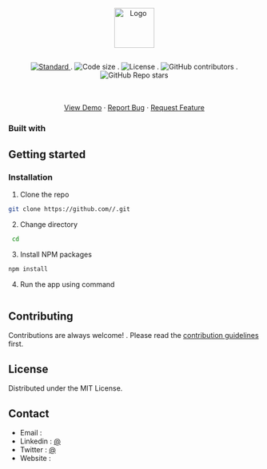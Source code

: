 <!-- PROJECT LOGO -->
<br />
<div align="center">
  <a href="https://github.com//">
    <img src="images/logo.png" alt="Logo" width="80" height="80" />
  </a>

  <h2 align="center"></h2>

  <p align="center">
    
  </p>

  <div align="center">
    <a href="https://standardjs.com">
      <img src="https://img.shields.io/badge/code%20style-standard-brightgreen.svg?style=flat"
        alt="Standard" />
    </a>
.
    <img src="https://img.shields.io/github/languages/code-size//?style=flat-square" alt="Code size" />
.
    <img src="https://img.shields.io/github/license//?style=flat-square" alt="License" />
.
    <img alt="GitHub contributors" src="https://img.shields.io/github/contributors//?style=flat-square">
.
    <img alt="GitHub Repo stars" src="https://img.shields.io/github/stars//?style=social">

  </div>

  <br />
  <br />
  <p>
    <a href=" ">View Demo</a>
    ·
    <a
      href="https://github.com///issues"
      >Report Bug</a
    >
    ·
    <a
      href="https://github.com///issues"
      >Request Feature</a
    >
  </p>
</div>

<!-- ABOUT THE PROJECT -->

### Built with

<ul>
  
</ul>



<!-- GETTING STARTED -->
## Getting started


### Installation

1. Clone the repo

```sh
git clone https://github.com//.git
```

2. Change directory

```sh
 cd 
```

3. Install NPM packages

```sh
npm install
```

4. Run the app using command

```sh

```

<!-- CONTRIBUTING -->

## Contributing

Contributions are always welcome! . Please read the [contribution guidelines](CONTRIBUTING) first.

<!-- LICENSE -->
## License

Distributed under the MIT License.

<!-- CONTACT -->
## Contact



- Email : [](mailto:)
- Linkedin : [@](https://linkedin.com/in/)
- Twitter : [@](https://twitter.com/)
- Website : []()
